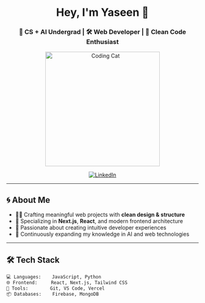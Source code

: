 <h1 align="center">Hey, I'm Yaseen 👋</h1>
<h3 align="center">🧠 CS + AI Undergrad | 🛠️ Web Developer | 🖤 Clean Code Enthusiast</h3>

<p align="center">
  <img src="https://media.giphy.com/media/v1.Y2lkPTc5MGI3NjExZ2x6bzU1aTZqbTV6OTFkcHhzbzlzcWlyczR2dDdqdWQ2MXEzYjNheSZlcD12MV9naWZzX3NlYXJjaCZjdD1n/q6RoNkLlFNjaw/giphy.gif" alt="Coding Cat" width="300" />
</p>

<p align="center">
  <a href="https://www.linkedin.com/in/mohd-yaseen-/">
    <img src="https://img.shields.io/badge/Connect_on_LinkedIn-0077B5?style=for-the-badge&logo=linkedin&logoColor=white" alt="LinkedIn"/>
  </a>
</p>

---

## 🌀 About Me

- 🧑‍💻 Crafting meaningful web projects with **clean design & structure**
- 🚀 Specializing in **Next.js**, **React**, and modern frontend architecture
- 🧠 Passionate about creating intuitive developer experiences
- 🔁 Continuously expanding my knowledge in AI and web technologies

---

## 🛠️ Tech Stack

```bash
💻 Languages:    JavaScript, Python
🌐 Frontend:     React, Next.js, Tailwind CSS
🔧 Tools:        Git, VS Code, Vercel
📦 Databases:    Firebase, MongoDB
